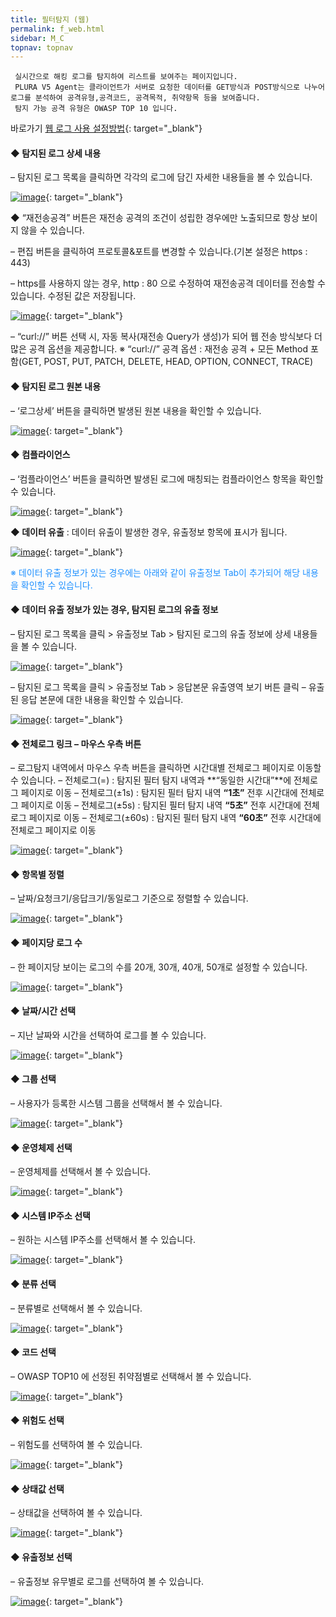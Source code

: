 ```yaml
---
title: 필터탐지 (웹)
permalink: f_web.html
sidebar: M_C
topnav: topnav
---
```


     실시간으로 해킹 로그를 탐지하여 리스트를 보여주는 페이지입니다.
     PLURA V5 Agent는 클라이언트가 서버로 요청한 데이터를 GET방식과 POST방식으로 나누어 로그를 분석하여 공격유형,공격코드, 공격목적, 취약항목 등을 보여줍니다.
     탐지 가능 공격 유형은 OWASP TOP 10 입니다. 

바로가기  [웹 로그 사용 설정방법](http://blog.plura.io/?p=8556){: target="_blank"}

#### ◆ 탐지된 로그 상세 내용
– 탐지된 로그 목록을 클릭하면 각각의 로그에 담긴 자세한 내용들을 볼 수 있습니다.

[![image](/docs/images/Manual/common/filter/web/1.png)](/docs/images/Manual/common/filter/web/1.png){: target="_blank"}

◆ “재전송공격” 버튼은 재전송 공격의 조건이 성립한 경우에만 노출되므로 항상 보이지 않을 수 있습니다.

– 편집 버튼을 클릭하여 프로토콜&포트를 변경할 수 있습니다.(기본 설정은 https : 443)

– https를 사용하지 않는 경우, http : 80 으로 수정하여 재전송공격 데이터를 전송할 수 있습니다. 수정된 값은 저장됩니다.

[![image](/docs/images/Manual/common/filter/web/2.png)](/docs/images/Manual/common/filter/web/2.png){: target="_blank"}

– “curl://” 버튼 선택 시, 자동 복사(재전송 Query가 생성)가 되어 웹 전송 방식보다 더 많은 공격 옵션을 제공합니다.
※ “curl://” 공격 옵션 : 재전송 공격 + 모든 Method 포함(GET, POST, PUT, PATCH, DELETE, HEAD, OPTION, CONNECT, TRACE)

#### ◆ 탐지된 로그 원본 내용
– ‘로그상세’ 버튼을 클릭하면 발생된 원본 내용을 확인할 수 있습니다.

[![image](/docs/images/Manual/common/filter/web/3.png)](/docs/images/Manual/common/filter/web/3.png){: target="_blank"}

#### ◆ 컴플라이언스
– ‘컴플라이언스’ 버튼을 클릭하면 발생된 로그에 매칭되는 컴플라이언스 항목을 확인할 수 있습니다.

[![image](/docs/images/Manual/common/filter/web/4.png)](/docs/images/Manual/common/filter/web/4.png){: target="_blank"}

**◆ 데이터 유출** : 데이터 유출이 발생한 경우, 유출정보 항목에 표시가 됩니다.

[![image](/docs/images/Manual/common/filter/web/5.png)](/docs/images/Manual/common/filter/web/5.png){: target="_blank"}

<font color='dodgerblue'> ※ 데이터 유출 정보가 있는 경우에는 아래와 같이 유출정보 Tab이 추가되어 해당 내용을 확인할 수 있습니다. </font>


#### ◆ 데이터 유출 정보가 있는 경우, 탐지된 로그의 유출 정보
– 탐지된 로그 목록을 클릭 > 유출정보 Tab > 탐지된 로그의 유출 정보에 상세 내용들을 볼 수 있습니다.

[![image](/docs/images/Manual/common/filter/web/6.png)](/docs/images/Manual/common/filter/web/6.png){: target="_blank"}

– 탐지된 로그 목록을 클릭 > 유출정보 Tab > 응답본문 유출영역 보기 버튼 클릭
– 유출된 응답 본문에 대한 내용을 확인할 수 있습니다.

[![image](/docs/images/Manual/common/filter/web/7.png)](/docs/images/Manual/common/filter/web/7.png){: target="_blank"}

#### ◆ 전체로그 링크 – 마우스 우측 버튼
– 로그탐지 내역에서 마우스 우측 버튼을 클릭하면 시간대별 전체로그 페이지로 이동할 수 있습니다.
– 전체로그(=) : 탐지된 필터 탐지 내역과 **“동일한 시간대”**에 전체로그 페이지로 이동
– 전체로그(±1s) : 탐지된 필터 탐지 내역 **“1초”** 전후 시간대에 전체로그 페이지로 이동
– 전체로그(±5s) : 탐지된 필터 탐지 내역 **“5초”** 전후 시간대에 전체로그 페이지로 이동
– 전체로그(±60s) : 탐지된 필터 탐지 내역 **“60초”** 전후 시간대에 전체로그 페이지로 이동

[![image](/docs/images/Manual/common/filter/web/8.png)](/docs/images/Manual/common/filter/web/8.png){: target="_blank"}

#### ◆ 항목별 정렬
– 날짜/요청크기/응답크기/동일로그 기준으로 정렬할 수 있습니다.

[![image](/docs/images/Manual/common/filter/web/9.png)](/docs/images/Manual/common/filter/web/9.png){: target="_blank"}
 

#### ◆ 페이지당 로그 수
– 한 페이지당 보이는 로그의 수를 20개, 30개, 40개, 50개로 설정할 수 있습니다.

[![image](/docs/images/Manual/common/filter/web/10.png)](/docs/images/Manual/common/filter/web/10.png){: target="_blank"}

 

#### ◆ 날짜/시간 선택
– 지난 날짜와 시간을 선택하여 로그를 볼 수 있습니다.

 [![image](/docs/images/Manual/common/filter/web/11.png)](/docs/images/Manual/common/filter/web/11.png){: target="_blank"}

#### ◆ 그룹 선택
– 사용자가 등록한 시스템 그룹을 선택해서 볼 수 있습니다.

[![image](/docs/images/Manual/common/filter/web/12.png)](/docs/images/Manual/common/filter/web/12.png){: target="_blank"}

 

#### ◆ 운영체제 선택
– 운영체제를 선택해서 볼 수 있습니다.

[![image](/docs/images/Manual/common/filter/web/13.png)](/docs/images/Manual/common/filter/web/13.png){: target="_blank"}

 

#### ◆ 시스템 IP주소 선택
– 원하는 시스템 IP주소를 선택해서 볼 수 있습니다.

[![image](/docs/images/Manual/common/filter/web/14.png)](/docs/images/Manual/common/filter/web/14.png){: target="_blank"}
 

#### ◆ 분류 선택
– 분류별로 선택해서 볼 수 있습니다.

[![image](/docs/images/Manual/common/filter/web/15.png)](/docs/images/Manual/common/filter/web/15.png){: target="_blank"}
 

#### ◆ 코드 선택
– OWASP TOP10 에 선정된  취약점별로 선택해서 볼 수 있습니다.

[![image](/docs/images/Manual/common/filter/web/16.png)](/docs/images/Manual/common/filter/web/16.png){: target="_blank"}
 

#### ◆ 위험도 선택
– 위험도를 선택하여 볼 수 있습니다.

[![image](/docs/images/Manual/common/filter/web/17.png)](/docs/images/Manual/common/filter/web/17.png){: target="_blank"}
 

#### ◆ 상태값 선택
– 상태값을 선택하여 볼 수 있습니다.


 [![image](/docs/images/Manual/common/filter/web/18.png)](/docs/images/Manual/common/filter/web/18.png){: target="_blank"}

#### ◆ 유출정보 선택
– 유출정보 유무별로 로그를 선택하여 볼 수 있습니다.

[![image](/docs/images/Manual/common/filter/web/19.png)](/docs/images/Manual/common/filter/web/19.png){: target="_blank"}
 